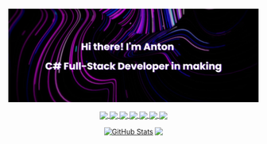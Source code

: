 [![MasterHead](https://github.com/TripleFlacko/Profile-Customization/blob/main/banner.png?raw=true)](https://github.com/TripleFlacko/)

<p align="center">
<a href="https://www.facebook.com/Anton.Anton0v/">
  <img align="center" src="https://img.shields.io/badge/Facebook-%231877F2.svg?style=for-the-badge&logo=Facebook&logoColor=white"/>
</a>
<a href="https://discord.gg/YzEK9xBTPT">
  <img align="center" src="https://img.shields.io/badge/Discord-%235865F2.svg?style=for-the-badge&logo=discord&logoColor=white"/>
</a>
<a href="https://www.linkedin.com/in/ant0n-anton0v/">
  <img align="center" src="https://img.shields.io/badge/linkedin-%230077B5.svg?style=for-the-badge&logo=linkedin&logoColor=white"/>
</a>
<a href="https://www.twitch.tv/tripleflacko">
  <img align="center" src="https://img.shields.io/badge/Twitch-%239146FF.svg?style=for-the-badge&logo=Twitch&logoColor=white"/>
</a>
<a href="https://www.youtube.com/c/3RUNDark">
  <img align="center" src="https://img.shields.io/badge/YouTube-%23FF0000.svg?style=for-the-badge&logo=YouTube&logoColor=white"/>
</a>
<a href="https://www.instagram.com/tripleflacko_x/">
  <img align="center" src="https://img.shields.io/badge/Instagram-%23E4405F.svg?style=for-the-badge&logo=Instagram&logoColor=white"/>
</a>
<a href="https://stackoverflow.com/users/20650417/tripleflacko">
  <img align="center" src="https://img.shields.io/badge/-Stackoverflow-FE7A16?style=for-the-badge&logo=stack-overflow&logoColor=white"/>
</a>
</p>

<p align="center"><a target="_blank" rel="noopener noreferrer nofollow" href="https://github.com/TripleFlacko/"><img align="center" src="https://github-readme-stats.vercel.app/api?username=tripleflacko&show_icons=true&theme=midnight-purple&hide_border=true" alt="GitHub Stats" style="max-width: 100%;"></a></th>
<th><a target="_blank" rel="noopener noreferrer nofollow" href="https://github.com/TripleFlacko/"><img align="center" src="https://github-readme-stats.vercel.app/api/top-langs/?username=tripleflacko&layout=compact&theme=midnight-purple&hide_border=true" style="max-width: 100%;"></a></p>
